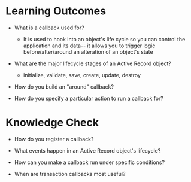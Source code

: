 # Learning Outcomes
- What is a callback used for?
  - It is used to hook into an object's life cycle so you can control the application and its data-- it allows you to trigger logic before/after/around an alteration of an object's state

- What are the major lifecycle stages of an Active Record object?
  - initialize, validate, save, create, update, destroy

- How do you build an "around" callback?

- How do you specify a particular action to run a callback for?

# Knowledge Check
- How do you register a callback?

- What events happen in an Active Record object's lifecycle?

- How can you make a callback run under specific conditions?

- When are transaction callbacks most useful?